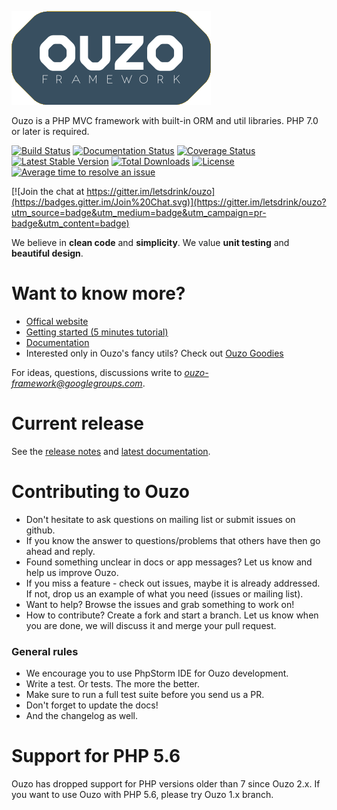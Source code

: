 ![Ouzo Framework](https://raw.githubusercontent.com/letsdrink/ouzo-website/master/img/logo.png)

Ouzo is a PHP MVC framework with built-in ORM and util libraries. PHP 7.0 or later is required.

[![Build Status](https://travis-ci.org/letsdrink/ouzo.png?branch=master)](https://travis-ci.org/letsdrink/ouzo)
[![Documentation Status](https://readthedocs.org/projects/ouzo/badge/?version=latest)](https://readthedocs.org/projects/ouzo/?badge=latest)
[![Coverage Status](https://coveralls.io/repos/letsdrink/ouzo/badge.svg?branch=master)](https://coveralls.io/r/letsdrink/ouzo?branch=master)
[![Latest Stable Version](https://poser.pugx.org/letsdrink/ouzo/v/stable.svg)](https://packagist.org/packages/letsdrink/ouzo)
[![Total Downloads](https://poser.pugx.org/letsdrink/ouzo/downloads.svg)](https://packagist.org/packages/letsdrink/ouzo)
[![License](https://poser.pugx.org/letsdrink/ouzo/license.svg)](https://packagist.org/packages/letsdrink/ouzo)
[![Average time to resolve an issue](http://isitmaintained.com/badge/resolution/letsdrink/ouzo.svg)](http://isitmaintained.com/project/letsdrink/ouzo "Average time to resolve an issue")

[![Join the chat at https://gitter.im/letsdrink/ouzo](https://badges.gitter.im/Join%20Chat.svg)](https://gitter.im/letsdrink/ouzo?utm_source=badge&utm_medium=badge&utm_campaign=pr-badge&utm_content=badge)

We believe in **clean code** and **simplicity**. We value **unit testing** and **beautiful design**.

# Want to know more?

* [Offical website](http://ouzoframework.org)
* [Getting started (5 minutes tutorial)](https://github.com/letsdrink/ouzo-app)
* [Documentation](http://ouzo.readthedocs.org)
* Interested only in Ouzo's fancy utils? Check out [Ouzo Goodies](https://github.com/letsdrink/ouzo-goodies)

For ideas, questions, discussions write to *ouzo-framework@googlegroups.com*.

# Current release

See the [release notes](https://github.com/letsdrink/ouzo/blob/master/CHANGELOG.md) and [latest documentation](http://ouzo.readthedocs.org).

# Contributing to Ouzo

* Don't hesitate to ask questions on mailing list or submit issues on github.
* If you know the answer to questions/problems that others have then go ahead and reply.
* Found something unclear in docs or app messages? Let us know and help us improve Ouzo.
* If you miss a feature - check out issues, maybe it is already addressed. If not, drop us an example of what you need (issues or mailing list).
* Want to help? Browse the issues and grab something to work on!
* How to contribute? Create a fork and start a branch. Let us know when you are done, we will discuss it and merge your pull request.

### General rules

* We encourage you to use PhpStorm IDE for Ouzo development.
* Write a test. Or tests. The more the better.
* Make sure to run a full test suite before you send us a PR.
* Don't forget to update the docs!
* And the changelog as well.

# Support for PHP 5.6

Ouzo has dropped support for PHP versions older than 7 since Ouzo 2.x. If you want to use Ouzo with PHP 5.6, please try Ouzo 1.x branch.
